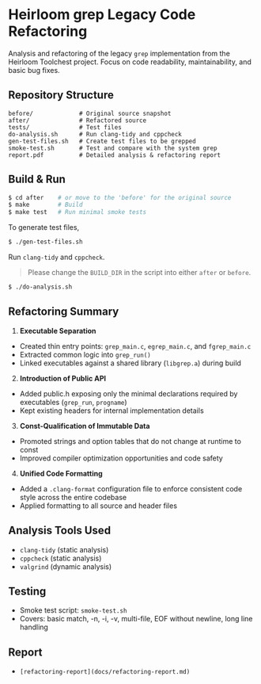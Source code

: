 # Heirloom grep Legacy Code Refactoring

Analysis and refactoring of the legacy `grep` implementation from the Heirloom Toolchest project.
Focus on code readability, maintainability, and basic bug fixes.

## Repository Structure
```
before/             # Original source snapshot
after/              # Refactored source
tests/              # Test files
do-analysis.sh      # Run clang-tidy and cppcheck
gen-test-files.sh   # Create test files to be grepped
smoke-test.sh       # Test and compare with the system grep
report.pdf          # Detailed analysis & refactoring report
```

## Build & Run
```bash
$ cd after    # or move to the 'before' for the original source
$ make        # Build
$ make test   # Run minimal smoke tests
```

To generate test files,
```bash
$ ./gen-test-files.sh
```

Run `clang-tidy` and `cppcheck`.
> Please change the `BUILD_DIR` in the script into either `after` or `before`.
```bash
$ ./do-analysis.sh
```

## Refactoring Summary
1. __Executable Separation__
* Created thin entry points: `grep_main.c`, `egrep_main.c`, and `fgrep_main.c`
* Extracted common logic into `grep_run()`
* Linked executables against a shared library (`libgrep.a`) during build

2. __Introduction of Public API__
* Added public.h exposing only the minimal declarations required by executables (`grep_run`, `progname`)
* Kept existing headers for internal implementation details

3. __Const-Qualification of Immutable Data__
* Promoted strings and option tables that do not change at runtime to const
* Improved compiler optimization opportunities and code safety

4. __Unified Code Formatting__
* Added a `.clang-format` configuration file to enforce consistent code style across the entire codebase
* Applied formatting to all source and header files

## Analysis Tools Used
* `clang-tidy` (static analysis)
* `cppcheck` (static analysis)
* `valgrind` (dynamic analysis)

## Testing
* Smoke test script: `smoke-test.sh`
* Covers: basic match, -n, -i, -v, multi-file, EOF without newline, long line handling


## Report
* `[refactoring-report](docs/refactoring-report.md)`